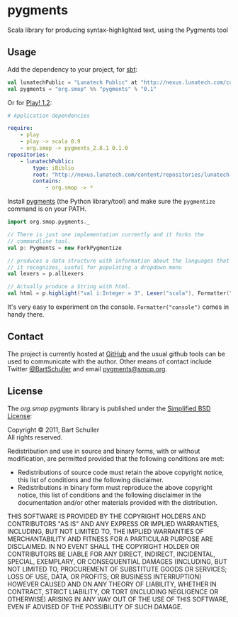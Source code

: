 # pygments

Scala library for producing syntax-highlighted text, using the Pygments tool

## Usage

Add the dependency to your project, for [sbt](http://code.google.com/p/simple-build-tool/):

```scala
val lunatechPublic = "Lunatech Public" at "http://nexus.lunatech.com/content/repositories/lunatech-public/"
val pygments = "org.smop" %% "pygments" % "0.1"
```

Or for [Play! 1.2](http://www.playframework.org/):

```yaml
# Application dependencies

require:
    - play
    - play -> scala 0.9
    - org.smop -> pygments_2.8.1 0.1.0
repositories:
    - lunatechPublic:
        type: iBiblio
        root: "http://nexus.lunatech.com/content/repositories/lunatech-public/"
        contains:
            - org.smop -> *
```

Install [pygments](http://pygments.org/) (the Python library/tool) and make sure the `pygmentize` command is on your PATH.

```scala
import org.smop.pygments._

// There is just one implementation currently and it forks the
// commandline tool.
val p: Pygments = new ForkPygmentize

// produces a data structure with information about the languages that
// it recognizes, useful for populating a dropdown menu
val lexers = p.allLexers

// Actually produce a String with html.
val html = p.highlight("val i:Integer = 3", Lexer("scala"), Formatter("html"))
```

It's very easy to experiment on the console. `Formatter("console")` comes in handy there.

## Contact

The project is currently hosted at [GitHub](https://github.com/bartschuller/pygments) and the usual github tools can be used to communicate with the author. Other means of contact include Twitter [@BartSchuller](http://twitter.com/BartSchuller) and email [pygments@smop.org](mailto:pygments@smop.org).

## License

The *org.smop pygments* library is published under the [Simplified BSD License](http://www.opensource.org/licenses/bsd-license):

Copyright © 2011, Bart Schuller  
All rights reserved.

Redistribution and use in source and binary forms, with or without modification, are permitted provided that the following conditions are met:

  * Redistributions of source code must retain the above copyright notice, this list of conditions and the following disclaimer.
  * Redistributions in binary form must reproduce the above copyright notice, this list of conditions and the following disclaimer in the documentation and/or other materials provided with the distribution.

THIS SOFTWARE IS PROVIDED BY THE COPYRIGHT HOLDERS AND CONTRIBUTORS "AS IS" AND ANY EXPRESS OR IMPLIED WARRANTIES, INCLUDING, BUT NOT LIMITED TO, THE IMPLIED WARRANTIES OF MERCHANTABILITY AND FITNESS FOR A PARTICULAR PURPOSE ARE DISCLAIMED. IN NO EVENT SHALL THE COPYRIGHT HOLDER OR CONTRIBUTORS BE LIABLE FOR ANY DIRECT, INDIRECT, INCIDENTAL, SPECIAL, EXEMPLARY, OR CONSEQUENTIAL DAMAGES (INCLUDING, BUT NOT LIMITED TO, PROCUREMENT OF SUBSTITUTE GOODS OR SERVICES; LOSS OF USE, DATA, OR PROFITS; OR BUSINESS INTERRUPTION) HOWEVER CAUSED AND ON ANY THEORY OF LIABILITY, WHETHER IN CONTRACT, STRICT LIABILITY, OR TORT (INCLUDING NEGLIGENCE OR OTHERWISE) ARISING IN ANY WAY OUT OF THE USE OF THIS SOFTWARE, EVEN IF ADVISED OF THE POSSIBILITY OF SUCH DAMAGE.